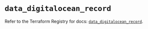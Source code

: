 # `data_digitalocean_record`

Refer to the Terraform Registry for docs: [`data_digitalocean_record`](https://registry.terraform.io/providers/digitalocean/digitalocean/2.38.0/docs/data-sources/record).
